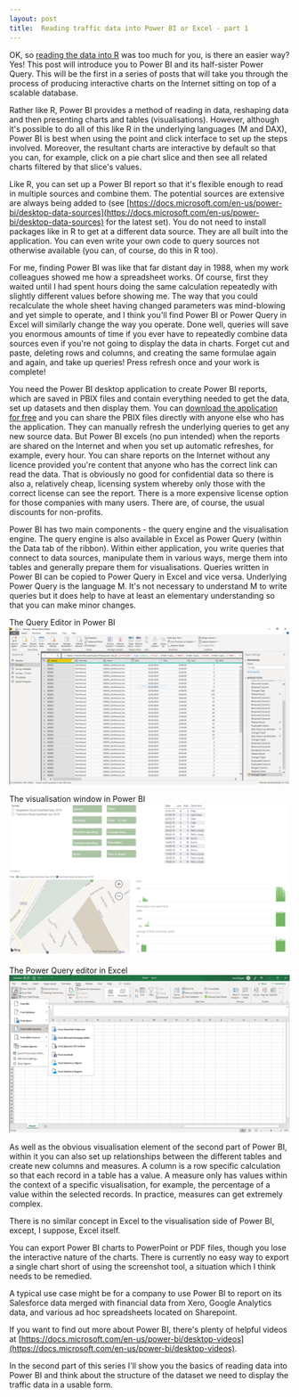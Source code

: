 ```yaml
---
layout: post
title:  Reading traffic data into Power BI or Excel - part 1
---
```

 
OK, so [reading the data into R](/reading-traffic-data-into-r) was too much for you, is there an easier way? Yes! This post will introduce you to Power BI and its half-sister Power Query. This will be the first in a series of posts that will take you through the process of producing interactive charts on the Internet sitting on top of a scalable database.

Rather like R, Power BI provides a method of reading in data, reshaping data and then presenting charts and tables (visualisations). However, although it's possible to do all of this like R in the underlying languages (M and DAX), Power BI is best when using the point and click interface to set up the steps involved. Moreover, the resultant charts are interactive by default so that you can, for example, click on a pie chart slice and then see all related charts filtered by that slice's values.

Like R, you can set up a Power BI report so that it's flexible enough to read in multiple sources and combine them. The potential sources are extensive are always being added to (see [https://docs.microsoft.com/en-us/power-bi/desktop-data-sources](https://docs.microsoft.com/en-us/power-bi/desktop-data-sources) for the latest set). You do not need to install packages like in R to get at a different data source. They are all built into the application. You can even write your own code to query sources not otherwise available (you can, of course, do this in R too).

For me, finding Power BI was like that far distant day in 1988, when my work colleagues showed me how a spreadsheet works. Of course, first they waited until I had spent hours doing the same calculation repeatedly with slightly different values before showing me. The way that you could recalculate the whole sheet having changed parameters was mind-blowing and yet simple to operate, and I think you'll find Power BI or Power Query in Excel will similarly change the way you operate. Done well, queries will save you enormous amounts of time if you ever have to repeatedly combine data sources even if you're not going to display the data in charts. Forget cut and paste, deleting rows and columns, and creating the same formulae again and again, and take up queries! Press refresh once and your work is complete!

You need the Power BI desktop application to create Power BI reports, which are saved in PBIX files and contain everything needed to get the data, set up datasets and then display them. You can [download the application for free](https://www.microsoft.com/en-us/download/details.aspx?id=45331) and you can share the PBIX files directly with anyone else who has the application. They can manually refresh the underlying queries to get any new source data. But Power BI excels (no pun intended) when the reports are shared on the Internet and when you set up automatic refreshes, for example, every hour. You can share reports on the Internet without any licence provided you're content that anyone who has the correct link can read the data. That is obviously no good for confidential data so there is also a, relatively cheap, licensing system whereby only those with the correct license can see the report. There is a more expensive license option for those companies with many users. There are, of course, the usual discounts for non-profits.

Power BI has two main components - the query engine and the visualisation engine. The query engine is also available in Excel as Power Query (within the Data tab of the ribbon). Within either application, you write queries that connect to data sources, manipulate them in various ways, merge them into tables and generally prepare them for visualisations. Queries written in Power BI can be copied to Power Query in Excel and vice versa. Underlying Power Query is the language M. It's not necessary to understand M to write queries but it does help to have at least an elementary understanding so that you can make minor changes.

The Query Editor in Power BI
![The Query Editor window in Power BI](../assets/2019-07-24-fig1.png)

The visualisation window in Power BI
![The visualisation window in Power BI](../assets/2019-07-24-fig2.png)

The Power Query editor in Excel
![The Power Query editor in Excel](../assets/2019-07-24-fig3.png)


As well as the obvious visualisation element of the second part of Power BI, within it you can also set up relationships between the different tables and create new columns and measures. A column is a row specific calculation so that each record in a table has a value. A measure only has values within the context of a specific visualisation, for example, the percentage of a value within the selected records. In practice, measures can get extremely complex.

There is no similar concept in Excel to the visualisation side of Power BI, except, I suppose, Excel itself.

You can export Power BI charts to PowerPoint or PDF files, though you lose the interactive nature of the charts. There is currently no easy way to export a single chart short of using the screenshot tool, a situation which I think needs to be remedied.

A typical use case might be for a company to use Power BI to report on its Salesforce data merged with financial data from Xero, Google Analytics data, and various ad hoc spreadsheets located on Sharepoint.

If you want to find out more about Power BI, there's plenty of helpful videos at [https://docs.microsoft.com/en-us/power-bi/desktop-videos](https://docs.microsoft.com/en-us/power-bi/desktop-videos).

In the second part of this series I'll show you the basics of reading data into Power BI and think about the structure of the dataset we need to display the traffic data in a usable form.